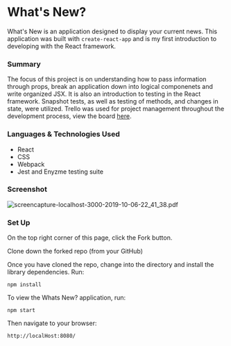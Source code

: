 # What's New?

What's New is an application designed to display your current news. This application was built with `create-react-app` and is my first introduction to developing with the React framework.

### Summary
The focus of this project is on understanding how to pass information through props, break an application down into logical componenets and write organized JSX. It is also an introduction to testing in the React framework. Snapshot tests, as well as testing of methods, and changes in state, were utilized. Trello was used for project management throughout the development process, view the board [here](https://trello.com/b/7HSjTM0F/whats-new).

### Languages & Technologies Used

- React
- CSS
- Webpack
- Jest and Enyzme testing suite

### Screenshot
![screencapture-localhost-3000-2019-10-06-22_41_38.pdf](https://user-images.githubusercontent.com/47042400/66285615-c3d29700-e88a-11e9-840f-b1ec3a4b3b71.png)

### Set Up

On the top right corner of this page, click the Fork button.

Clone down the forked repo (from your GitHub)

Once you have cloned the repo, change into the directory and install the library dependencies. Run:

```
npm install
```

To view the Whats New? application, run:

```
npm start
```

Then navigate to your browser:

```
http://localHost:8080/
```
